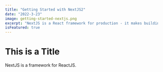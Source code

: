 ```yaml
---
title: "Getting Started with NextJS2"
date: "2022-3-23"
image: getting-started-nextjs.png
excerpt: "NextJS is a React framework for production - it makes building fullstack React apps simple"
isFeatured: true
---
```


# This is a Title

NextJS is a framework for ReactJS.
